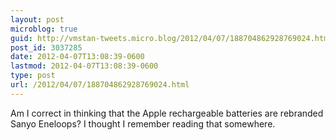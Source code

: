 ```yaml
---
layout: post
microblog: true
guid: http://vmstan-tweets.micro.blog/2012/04/07/188704862928769024.html
post_id: 3037285
date: 2012-04-07T13:08:39-0600
lastmod: 2012-04-07T13:08:39-0600
type: post
url: /2012/04/07/188704862928769024.html
---
```

Am I correct in thinking that the Apple rechargeable batteries are rebranded Sanyo Eneloops? I thought I remember reading that somewhere.
